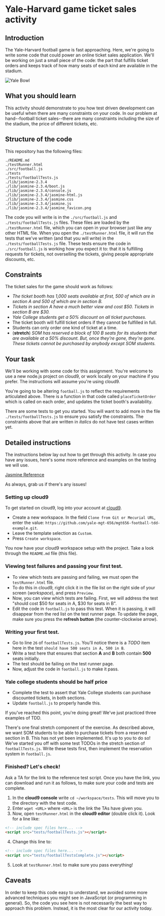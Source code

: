# Yale-Harvard game ticket sales activity

## Introduction

The Yale-Harvard football game is fast approaching. Here, we're going to write some code that could power an online ticket sales application. We'll be working on just a small piece of the code: the part that fulfills ticket orders and keeps track of how many seats of each kind are available in the stadium.

![Yale Bowl](https://raw.githubusercontent.com/yale-mgt-656/mgt656-football-tdd-example/images/yale-bowl.jpg)

## What you should learn

This activity should demonstrate to you how test driven development can be useful when there are many constraints on your code. In our problem at hand--football ticket sales--there are many constraints including the size of the stadium, the price of different tickets, etc.

## Structure of the code

This repository has the following files:
```
./README.md
./testRunner.html
./src/football.js
./tests
./tests/footballTests.js
./lib/jasmine-2.3.4
./lib/jasmine-2.3.4/boot.js
./lib/jasmine-2.3.4/console.js
./lib/jasmine-2.3.4/jasmine-html.js
./lib/jasmine-2.3.4/jasmine.css
./lib/jasmine-2.3.4/jasmine.js
./lib/jasmine-2.3.4/jasmine_favicon.png
```

The code you will write is in the `./src/football.js` and `./tests/footballTests.js` files. These files are loaded by the `./testRunner.html` file, which you can open in your browser just like any other HTML file. When you open the `./testRunner.html` file, it will run the tests that we've written (and that you will write) in the `./tests/footballTests.js` file. These tests ensure the code in `./src/football.js` is working how you expect it to: that it is fulfilling requests for tickets, not overselling the tickets, giving people appropriate discounts, etc.

## Constraints

The ticket sales for the game should work as follows:

* *The ticket booth has 1,000 seats available at first, 500 of which are in section A and 500 of which are in section B.*
* *Tickets in section A have a much better view and cost $50. Tickets in section B are $30.*
* *Yale College students get a 50% discount on all ticket purchases.*
* The ticket booth will fulfill ticket orders if they cannot be fulfilled in full.
* Students can only order one kind of ticket at a time.
* (**stretch**) *SOM has reserved a block of 100 B seats for its students that are available at a 50% discount. But, once they're gone, they're gone. These tickets cannot be purchased by anybody except SOM students.*

## Your task

We'll be working with some code for this assignment.  You're welcome
to use a new node.js project on cloud9, or work locally on your machine if you prefer.  The
instructions will assume you're using cloud9.

You're going to be altering `football.js` to reflect the requirements articulated above. There is a function in that code called `placeTicketOrder` which is called on each order, and updates
the ticket booth's availability.

There are some tests to get you started.  You will want to add more in the file `./tests/footballTests.js` to ensure you satisfy the constraints.  The constraints
above that are written in *italics* do not have test cases written yet.


## Detailed instructions

The instructions below lay out how to get through this activity.  In case you have any issues,
here's some more reference and examples on the testing we will use.

[Jasmine Reference](http://jasmine.github.io/2.3/introduction.html)

As always, grab us if there's any issues!

### Setting up cloud9

To get started on cloud9, log into your account at <a href="https://c9.io" target="_blank">cloud9</a>.

- Create a new workspace.  In the field `Clone from Git or Mecurial URL`, enter the value:
  `https://github.com/yale-mgt-656/mgt656-football-tdd-example.git`.
- Leave the template selection as `Custom`.
- Press `Create workspace`.

You now have your cloud9 workspace setup with the project.  Take a look through
the `README.md` file (this file).

### Viewing test failures and passing your first test.

- To view which tests are passing and failing, we must open the `testRunner.html` file.
- To do this in cloud9, right click it in the file list on the right side of your screen (*workspace*),
  and press `Preview`.
- Now, you can view which tests are failing.  First, we will address the test
  "should cost $50 for seats in A, $30 for seats in B".
- Edit the code in `football.js` to pass this test.  When it is passing,
  it will disappear from the red list on the test runner page.  To update the page,
  make sure you press the **refresh button** (the counter-clockwise arrow).

### Writing your first test.

- Go to line `26` of `footballTests.js`.  You'll notice there is a *TODO* item
  here in the test `should have 500 seats in A, 500 in B`.
- Write a test here that ensures that section **A** and **B** both contain **500**
  seats initially.
- The test should be failing on the test runner page.
- Now, adjust the code in `football.js` to make it pass.

### Yale college students should be half price

- Complete the test to assert that Yale College students can purchase discounted tickets,
  in both sections.
- Update `football.js` to properly handle this.

If you've reached this point, you're doing great!  We've just practiced three examples of
TDD.

There's one final stretch component of the exercise.  As described above, we want
SOM students to be able to purchase tickets from a reserved section in B.  This has not yet
been implemented.  It's up to you to do so!  We've started you off with some test TODOs in the
stretch section of `footballTests.js`.  Write these tests first, then implement the reservation
system in `football.js`.

### Finished?  Let's check!

Ask a TA for the link to the reference test script.  Once you have the link,
you can download and run it as follows, to make sure your code and tests are complete.

1. In the **cloud9 console** write `cd ~/workspace/tests`.  This will move you to the directory
   with the test code.
2. Enter `wget <URL>` where `<URL>` is the link the TAs have given you.
3. Now, open `testRunner.html` in the **cloud9 editor** (double click it).  Look for a line like:
```html
<!-- include spec files here... -->
<script src="tests/footballTests.js"></script>
```
4. Change this line to:
```html
<!-- include spec files here... -->
<script src="tests/footballTestsComplete.js"></script>
```
5. Look at `testRunner.html` to make sure you pass everything!

## Caveats

In order to keep this code easy to understand, we avoided some more advanced techniques you might see in JavaScript (or programming in general). So, the code you see here is not necessarily the best way to approach this problem. Instead, it is the most clear for our activity today.
